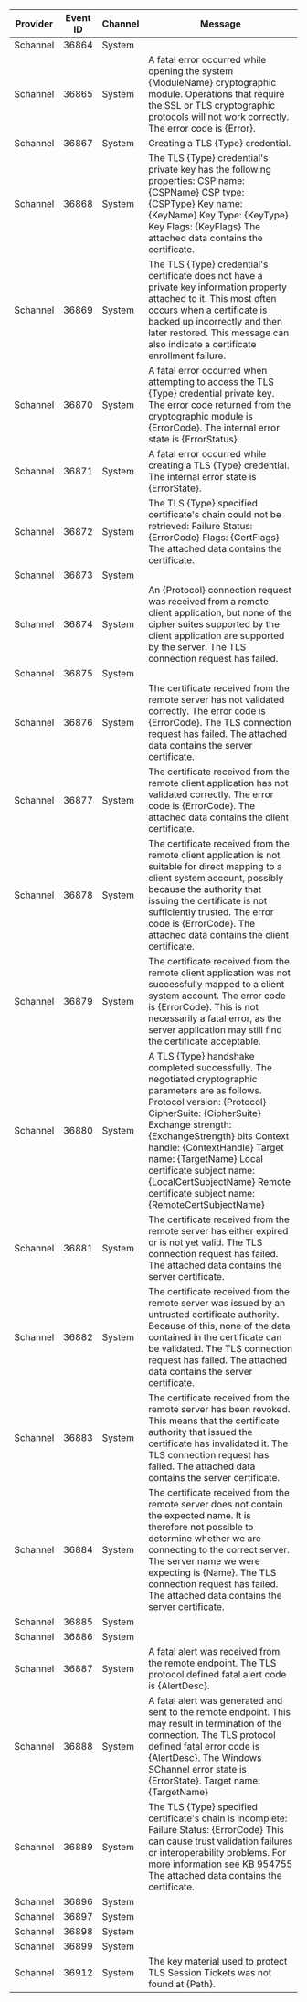Provider  |  Event ID  |  Channel  |  Message
----------|------------|-----------|---------------------------------------------------------------------------------------------------------------------------------------------------------------------------------------------------------------------------------------------------------------------------------------------------------------------------------------------------------------------------------------------------
Schannel  |  36864     |  System   |
Schannel  |  36865     |  System   |  A fatal error occurred while opening the system {ModuleName} cryptographic module. Operations that require the SSL or TLS cryptographic protocols will not work correctly. The error code is {Error}.
Schannel  |  36867     |  System   |  Creating a TLS {Type} credential.
Schannel  |  36868     |  System   |  The TLS {Type} credential's private key has the following properties:   CSP name: {CSPName}   CSP type: {CSPType}   Key name: {KeyName}   Key Type: {KeyType}   Key Flags: {KeyFlags} The attached data contains the certificate.
Schannel  |  36869     |  System   |  The TLS {Type} credential's certificate does not have a private key information property attached to it. This most often occurs when a certificate is backed up incorrectly and then later restored. This message can also indicate a certificate enrollment failure.
Schannel  |  36870     |  System   |  A fatal error occurred when attempting to access the TLS {Type} credential private key. The error code returned from the cryptographic module is {ErrorCode}. The internal error state is {ErrorStatus}.
Schannel  |  36871     |  System   |  A fatal error occurred while creating a TLS {Type} credential. The internal error state is {ErrorState}.
Schannel  |  36872     |  System   |  The TLS {Type} specified certificate's chain could not be retrieved:   Failure Status: {ErrorCode}   Flags: {CertFlags} The attached data contains the certificate.
Schannel  |  36873     |  System   |
Schannel  |  36874     |  System   |  An {Protocol} connection request was received from a remote client application, but none of the cipher suites supported by the client application are supported by the server. The TLS connection request has failed.
Schannel  |  36875     |  System   |
Schannel  |  36876     |  System   |  The certificate received from the remote server has not validated correctly. The error code is {ErrorCode}. The TLS connection request has failed. The attached data contains the server certificate.
Schannel  |  36877     |  System   |  The certificate received from the remote client application has not validated correctly. The error code is {ErrorCode}. The attached data contains the client certificate.
Schannel  |  36878     |  System   |  The certificate received from the remote client application is not suitable for direct mapping to a client system account, possibly because the authority that issuing the certificate is not sufficiently trusted. The error code is {ErrorCode}. The attached data contains the client certificate.
Schannel  |  36879     |  System   |  The certificate received from the remote client application was not successfully mapped to a client system account. The error code is {ErrorCode}. This is not necessarily a fatal error, as the server application may still find the certificate acceptable.
Schannel  |  36880     |  System   |  A TLS {Type} handshake completed successfully. The negotiated cryptographic parameters are as follows.   Protocol version: {Protocol}   CipherSuite: {CipherSuite}   Exchange strength: {ExchangeStrength} bits   Context handle: {ContextHandle}   Target name: {TargetName}   Local certificate subject name: {LocalCertSubjectName}   Remote certificate subject name: {RemoteCertSubjectName}
Schannel  |  36881     |  System   |  The certificate received from the remote server has either expired or is not yet valid. The TLS connection request has failed. The attached data contains the server certificate.
Schannel  |  36882     |  System   |  The certificate received from the remote server was issued by an untrusted certificate authority. Because of this, none of the data contained in the certificate can be validated. The TLS connection request has failed. The attached data contains the server certificate.
Schannel  |  36883     |  System   |  The certificate received from the remote server has been revoked. This means that the certificate authority that issued the certificate has invalidated it. The TLS connection request has failed. The attached data contains the server certificate.
Schannel  |  36884     |  System   |  The certificate received from the remote server does not contain the expected name. It is therefore not possible to determine whether we are connecting to the correct server. The server name we were expecting is {Name}. The TLS connection request has failed. The attached data contains the server certificate.
Schannel  |  36885     |  System   |
Schannel  |  36886     |  System   |
Schannel  |  36887     |  System   |  A fatal alert was received from the remote endpoint. The TLS protocol defined fatal alert code is {AlertDesc}.
Schannel  |  36888     |  System   |  A fatal alert was generated and sent to the remote endpoint. This may result in termination of the connection. The TLS protocol defined fatal error code is {AlertDesc}. The Windows SChannel error state is {ErrorState}.   Target name: {TargetName}
Schannel  |  36889     |  System   |  The TLS {Type} specified certificate's chain is incomplete:   Failure Status: {ErrorCode} This can cause trust validation failures or interoperability problems. For more information see KB 954755 The attached data contains the certificate.
Schannel  |  36896     |  System   |
Schannel  |  36897     |  System   |
Schannel  |  36898     |  System   |
Schannel  |  36899     |  System   |
Schannel  |  36912     |  System   |  The key material used to protect TLS Session Tickets was not found at {Path}.